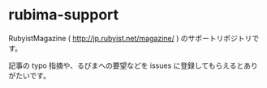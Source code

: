 rubima-support
==============

RubyistMagazine ( http://jp.rubyist.net/magazine/ ) のサポートリポジトリです。

記事の typo 指摘や、るびまへの要望などを issues に登録してもらえるとありがたいです。
